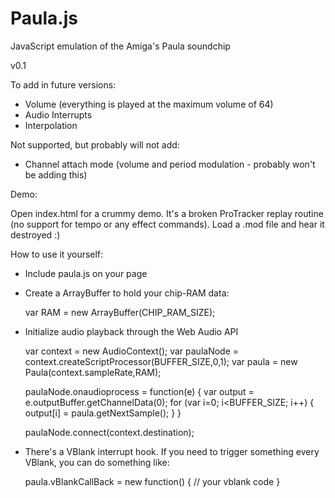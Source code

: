 # Paula.js
JavaScript emulation of the Amiga's Paula soundchip

v0.1

To add in future versions:

* Volume (everything is played at the maximum volume of 64)
* Audio Interrupts
* Interpolation

Not supported, but probably will not add:

* Channel attach mode (volume and period modulation - probably won't be adding this)

Demo:

Open index.html for a crummy demo. It's a broken ProTracker replay routine (no support for tempo or any effect commands). Load a .mod file and hear it destroyed :)

How to use it yourself:

* Include paula.js on your page

  <script src="paula.js"></script>

* Create a ArrayBuffer to hold your chip-RAM data:
  
  var RAM = new ArrayBuffer(CHIP_RAM_SIZE);

* Initialize audio playback through the Web Audio API

  var context = new AudioContext();
  var paulaNode = context.createScriptProcessor(BUFFER_SIZE,0,1);
  var paula = new Paula(context.sampleRate,RAM);
  
  paulaNode.onaudioprocess = function(e) {
	  var output = e.outputBuffer.getChannelData(0);
		for (var i=0; i<BUFFER_SIZE; i++) {
			output[i] = paula.getNextSample();
		}
	}

	paulaNode.connect(context.destination);
	
* There's a VBlank interrupt hook. If you need to trigger something every VBlank, you can do something like:

  paula.vBlankCallBack = new function() {
    // your vblank code
  }
  
